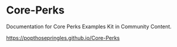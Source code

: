# Core-Perks

Documentation for Core Perks Examples Kit in Community Content.

https://popthosepringles.github.io/Core-Perks
